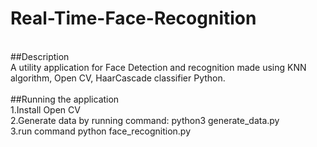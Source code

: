 # Real-Time-Face-Recognition
<br>
##Description
<br>
A utility application for Face Detection and recognition made using KNN algorithm, Open CV, HaarCascade classifier Python.
<br>
<br>
##Running the application
<br>
1.Install Open CV
<br>
2.Generate data by running command: python3 generate_data.py
<br>
3.run command python face_recognition.py
